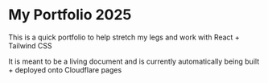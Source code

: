 # My Portfolio 2025
This is a quick portfolio to help stretch my legs and work with React + Tailwind CSS

It is meant to be a living document and is currently automatically being built + deployed onto Cloudflare pages
